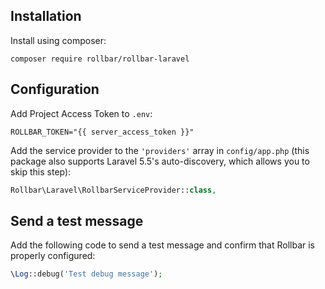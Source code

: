 ## Installation
Install using composer:
```
composer require rollbar/rollbar-laravel
```

## Configuration
Add Project Access Token to `.env`:

```
ROLLBAR_TOKEN="{{ server_access_token }}"
```

Add the service provider to the `'providers'` array in `config/app.php` (this package also supports Laravel 5.5's auto-discovery, which allows you to skip this step):

```php
Rollbar\Laravel\RollbarServiceProvider::class,
```

## Send a test message
Add the following code to send a test message and confirm that Rollbar is properly configured:

```php
\Log::debug('Test debug message');
```
